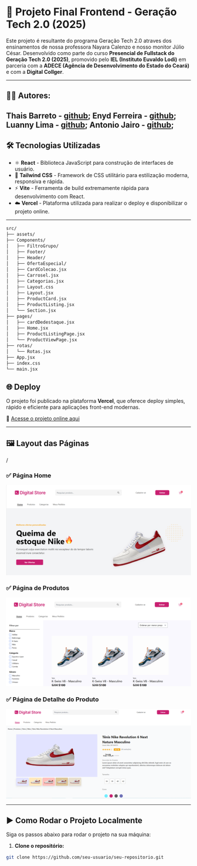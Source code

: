 # 🚀 Projeto Final Frontend - Geração Tech 2.0 (2025)

Este projeto é resultante do programa Geração Tech 2.0 atraves dos ensinamentos de nossa professora Nayara Calenzo e nosso monitor Júlio César.
Desenvolvido como parte do curso **Presencial de Fullstack do Geração Tech 2.0 (2025)**, promovido pelo **IEL (Instituto Euvaldo Lodi)** em parceria com a **ADECE (Agência de Desenvolvimento do Estado do Ceará)** e com a **Digital Collger**.


---

## 👨‍💻 Autores:

Thais Barreto - [github](https://github.com/thaisbarreto43);
Enyd Ferreira - [github](https://github.com/enydferreira);
Luanny Lima -   [github](https://github.com/lunnart);
Antonio Jairo - [github](https://github.com/antoniofreitas0427);
---

## 🛠️ Tecnologias Utilizadas

- ⚛️ **React** - Biblioteca JavaScript para construção de interfaces de usuário.
- 🎨 **Tailwind CSS** - Framework de CSS utilitário para estilização moderna, responsiva e rápida.
- ⚡ **Vite** - Ferramenta de build extremamente rápida para desenvolvimento com React.
- ☁️ **Vercel** - Plataforma utilizada para realizar o deploy e disponibilizar o projeto online.

---

```
src/
├── assets/                     
├── Components/                   
│   ├── FiltroGrupo/              
│   ├── Footer/                   
│   ├── Header/                   
│   ├── OfertaEspecial/           
│   ├── CardColecao.jsx           
│   ├── Carrosel.jsx              
│   ├── Categorias.jsx            
│   ├── Layout.css                
│   ├── Layout.jsx                
│   ├── ProductCard.jsx           
│   ├── ProductListing.jsx        
│   └── Section.jsx               
├── pages/                        
│   ├── cardDedestaque.jsx        
│   ├── Home.jsx                  
│   ├── ProductListingPage.jsx    
│   └── ProductViewPage.jsx       
├── rotas/                        
│   └── Rotas.jsx
├── App.jsx                       
├── index.css                     
└── main.jsx    
```

## 🌐 Deploy

O projeto foi publicado na plataforma **Vercel**, que oferece deploy simples, rápido e eficiente para aplicações front-end modernas.

🔗 [Acesse o projeto online aqui](https://projeto-final-front-yax7.vercel.app)

---

## 🖼️ Layout das Páginas
/
### ✅ Página Home
![página home](./src/assets/home.png)

### ✅ Página de Produtos
![página produtos](./src/assets/paginaprodutos.png)

### ✅ Página de Detalhe do Produto
![Layout da Página](./src/assets/pg3.png)

---

## ▶️ Como Rodar o Projeto Localmente

Siga os passos abaixo para rodar o projeto na sua máquina:

1. **Clone o repositório:**
```bash
git clone https://github.com/seu-usuario/seu-repositorio.git
